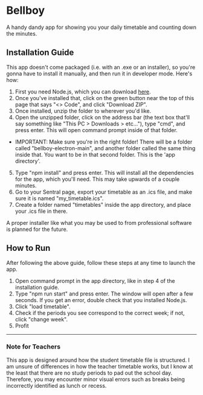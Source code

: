 # Bellboy
A handy dandy app for showing you your daily timetable and counting down the minutes.

## Installation Guide
This app doesn't come packaged (i.e. with an .exe or an installer), so you're gonna have to install it manually, and then run it in developer mode. Here's how:
1. First you need Node.js, which you can download [here](https://nodejs.org/en/download). 
2. Once you've installed that, click on the green button near the top of this page that says "<> Code", and click "Download ZIP".
3. Once installed, unzip the folder to wherever you'd like.
4. Open the unzipped folder, click on the address bar (the text box that'll say something like "This PC > Downloads > etc..."), type "cmd", and press enter. This will open command prompt inside of that folder.
  - IMPORTANT: Make sure you're in the right folder! There will be a folder called "bellboy-electron-main", and another folder called the same thing inside that. You want to be in that second folder. This is the 'app directory'.
5. Type "npm install" and press enter. This will install all the dependencies for the app, which you'll need. This may take upwards of a couple minutes.
6. Go to your Sentral page, export your timetable as an .ics file, and make sure it is named "my_timetable.ics".
7. Create a folder named "timetables" inside the app directory, and place your .ics file in there.

A proper installer like what you may be used to from professional software is planned for the future.

## How to Run
After following the above guide, follow these steps at any time to launch the app.
1. Open command prompt in the app directory, like in step 4 of the installation guide.
2. Type "npm run start" and press enter. The window will open after a few seconds. If you get an error, double check that you installed Node.js.
3. Click "load timetable".
4. Check if the periods you see correspond to the correct week; if not, click "change week".
5. Profit

---

### Note for Teachers
This app is designed around how the student timetable file is structured. I am unsure of differences in how the teacher timetable works, but I know at the least that there are no study periods to pad out the school day. Therefore, you may encounter minor visual errors such as breaks being incorrectly identified as lunch or recess.
